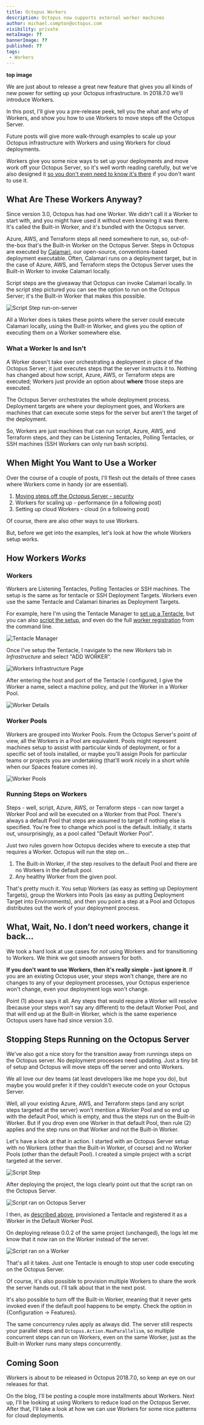 ```yaml
---
title: Octopus Workers
description: Octopus now supports external worker machines
author: michael.compton@octopus.com
visibility: private
metaImage: ??
bannerImage: ??
published: ??
tags:
 - Workers
---
```


**top image**

We are just about to release a great new feature that gives you all kinds of new power for setting up your Octopus infrastructure.  In 2018.7.0 we'll introduce Workers.  

In this post, I'll give you a pre-release peek, tell you the what and why of Workers, and show you how to use Workers to move steps off the Octopus Server.  

Future posts will give more walk-through examples to scale up your Octopus infrastructure with Workers and using Workers for cloud deployments.

Workers give you some nice ways to set up your deployments and move work off your Octopus Server, so it's well worth reading carefully, but we've also designed it [so you don't even need to know it's there](#What,-Wait,-No.-Now-there's-Workers-and-Pools-and-a-Built-in-Worker,-I-don't-care,-just-let-me-have-it-back-to-how-it-used-to-be) if you don't want to use it.

## What Are These Workers Anyway?

Since version 3.0, Octopus has had one Worker.  We didn't call it a Worker to start with, and you might have used it without even knowing it was there.  It's called the Built-in Worker, and it's bundled with the Octopus server.

Azure, AWS, and Terraform steps all need somewhere to run, so, out-of-the-box that's the Built-in Worker on the Octopus Server.  Steps in Octopus are executed by [Calamari](https://github.com/OctopusDeploy/Calamari), our open-source, conventions-based deployment executable.  Often, Calamari runs on a deployment target, but in the case of Azure, AWS, and Terraform steps the Octopus Server uses the Built-in Worker to invoke Calamari locally.

Script steps are the giveaway that Octopus can invoke Calamari locally.  In the script step pictured you can see the option to run on the Octopus Server; it's the Built-in Worker that makes this possible.

![Script Step run-on-server](workers-run-on-server.png)

All a Worker does is takes these points where the server could execute Calamari locally, using the Built-in Worker, and gives you the option of executing them on a Worker somewhere else.

### What a Worker Is and Isn't

A Worker doesn't take over orchestrating a deployment in place of the Octopus Server; it just executes steps that the server instructs it to.  Nothing has changed about how script, Azure, AWS, or Terraform steps are executed; Workers just provide an option about **where** those steps are executed.

The Octopus Server orchestrates the whole deployment process. Deployment targets are where your deployment goes, and Workers are machines that can execute some steps for the server but aren't the target of the deployment.

So, Workers are just machines that can run script, Azure, AWS, and Terraform steps, and they can be Listening Tentacles, Polling Tentacles, or SSH machines (SSH Workers can only run bash scripts).

## When Might You Want to Use a Worker

Over the course of a couple of posts, I'll flesh out the details of three cases where Workers come in handy (or are essential).

1. [Moving steps off the Octopus Server - security](#Stopping-steps-running-on-the-Octopus-Server)
1. Workers for scaling up - performance (in a following post)
1. Setting up cloud Workers - cloud (in a following post)

Of course, there are also other ways to use Workers.

But, before we get into the examples, let's look at how the whole Workers setup works.

## How Workers _Works_

### Workers

Workers are Listening Tentacles, Polling Tentacles or SSH machines.  The setup is the same as for tentacle or SSH Deployment Targets.  Workers even use the same Tentacle and Calamari binaries as Deployment Targets.

For example, here I'm using the Tentacle Manager to [set up a Tentacle](https://octopus.com/docs/infrastructure/windows-targets), but you can also [script the setup](https://octopus.com/docs/infrastructure/windows-targets/automating-tentacle-installation), and even do the full [worker registration](https://octopus.com/docs/api-and-integration/tentacle.exe-command-line/register-with) from the command line.

![Tentacle Manager](workers-tentacle-setup.png)

Once I've setup the Tentacle, I navigate to the new *Workers* tab in *Infrastructure* and select "ADD WORKER".

![Workers Infrastructure Page](workers-infrastructure.png)

After entering the host and port of the Tentacle I configured, I give the Worker a name, select a machine policy, and put the Worker in a Worker Pool.

![Worker Details](workers-set-worker-pool.png)

### Worker Pools

Workers are grouped into Worker Pools.  From the Octopus Server's point of view, all the Workers in a Pool are equivalent. Pools might represent machines setup to assist with particular kinds of deployment, or for a specific set of tools installed, or maybe you'll assign Pools for particular teams or projects you are undertaking (that'll work nicely in a short while when our Spaces feature comes in).

![Worker Pools](workers-pools.png)

### Running Steps on Workers

Steps - well, script, Azure, AWS, or Terraform steps - can now target a Worker Pool and will be executed on a Worker from that Pool.  There's always a default Pool that steps are assumed to target if nothing else is specified.  You're free to change which pool is the default.  Initially, it starts out, unsurprisingly, as a pool called "Default Worker Pool".

Just two rules govern how Octopus decides where to execute a step that requires a Worker.  Octopus will run the step on...

1. The Built-in Worker, if the step resolves to the default Pool and there are no Workers in the default pool.
1. Any healthy Worker from the given pool.

That's pretty much it. You setup Workers (as easy as setting up Deployment Targets), group the Workers into Pools (as easy as putting Deployment Target into Environments), and then you point a step at a Pool and Octopus distributes out the work of your deployment process.

## What, Wait, No. I don’t need workers, change it back...

We took a hard look at use cases for *not* using Workers and for transitioning to Workers.  We think we got smooth answers for both.

**If you don't want to use Workers, then it's really simple - just ignore it**.  If you are an existing Octopus user, your steps won't change, there are no changes to any of your deployment processes, your Octopus experience won't change, even your deployment logs won't change.

Point (1) above says it all.  Any steps that would require a Worker will resolve (because your steps won't say any different) to the default Worker Pool, and that will end up at the Built-in Worker, which is the same experience Octopus users have had since version 3.0.

## Stopping Steps Running on the Octopus Server

We've also got a nice story for the transition away from runnings steps on the Octopus server.  No deployment processes need updating.  Just a tiny bit of setup and Octopus will move steps off the server and onto Workers.

We all love our dev teams (at least developers like me hope you do), but maybe you would prefer it if they couldn't execute code on your Octopus Server.  

Well, all your existing Azure, AWS, and Terraform steps (and any script steps targeted at the server) won't mention a Worker Pool and so end up with the default Pool, which is empty, and thus the steps run on the Built-in Worker.  But if you drop even one Worker in that default Pool, then rule (2) applies and the step runs on that Worker and not the Built-in Worker.

Let's have a look at that in action.  I started with an Octopus Server setup with no Workers (other than the Built-in Worker, of course) and no Worker Pools (other than the default Pool). I created a simple project with a script targeted at the server.

![Script Step](workers-script-step.png)

After deploying the project, the logs clearly point out that the script ran on the Octopus Server.

![Script ran on Octopus Server](workers-ran-on-server.png)

I then, as [described above](#Workers), provisioned a Tentacle and registered it as a Worker in the Default Worker Pool.

On deploying release 0.0.2 of the same project (unchanged), the logs let me know that it now ran on the Worker instead of the server.

![Script ran on a Worker](workers-ran-on-worker.png)

That's all it takes.  Just one Tentacle is enough to stop user code executing on the Octopus Server.  

Of course, it's also possible to provision multiple Workers to share the work the server hands out.  I'll talk about that in the next post.

It's also possible to turn off the Built-in Worker, meaning that it never gets invoked even if the default pool happens to be empty.  Check the option in {Configuration -> Features}.

The same concurrency rules apply as always did.  The server still respects your parallel steps and `Octopus.Action.MaxParallelism`, so multiple concurrent steps can run on Workers, even on the same Worker, just as the Built-in Worker runs many steps concurrently.

## Coming Soon

Workers is about to be released in Octopus 2018.7.0, so keep an eye on our releases for that.  

On the blog, I'll be posting a couple more installments about Workers.  Next up, I'll be looking at using Workers to reduce load on the Octopus Server.  After that, I'll take a look at how we can use Workers for some nice patterns for cloud deployments.
